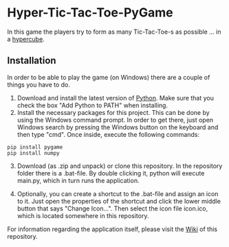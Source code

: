 # Hyper-Tic-Tac-Toe-PyGame

In this game the players try to form as many Tic-Tac-Toe-s as possible ... in a [hypercube](https://en.wikipedia.org/wiki/Hypercube).

## Installation

In order to be able to play the game (on Windows) there are a couple of things you have to do.

1. Download and install the latest version of [Python](https://www.python.org/).
Make sure that you check the box "Add Python to PATH" when installing.
2. Install the necessary packages for this project.
This can be done by using the Windows command prompt.
In order to get there, just open Windows search by pressing the Windows button on the keyboard and then type "cmd".
Once inside, execute the following commands:

```
pip install pygame
pip install numpy
```

3. Download (as .zip and unpack) or clone this repository.
In the repository folder there is a .bat-file.
By double clicking it, python will execute main.py, which in turn runs the application.

4. Optionally, you can create a shortcut to the .bat-file and assign an icon to it.
Just open the properties of the shortcut and click the lower middle button that says "Change Icon...".
Then select the icon file icon.ico, which is located somewhere in this repository.

For information regarding the application itself, please visit the [Wiki](https://github.com/MrRichardWhite/Hyper-Tic-Tac-Toe-PyGame/wiki) of this repository.
